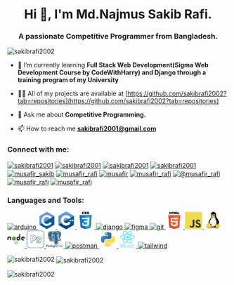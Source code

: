 <h1 align="center">Hi 👋, I'm Md.Najmus Sakib Rafi.</h1>
<h3 align="center">A passionate Competitive Programmer from Bangladesh.</h3>

<p align="left"> <img src="https://komarev.com/ghpvc/?username=sakibrafi2002&label=Profile%20views&color=0e75b6&style=flat" alt="sakibrafi2002" /> </p>

- 🌱 I’m currently learning **Full Stack Web Development(Sigma Web Development Course by CodeWithHarry) and Django through a training program of my University**

- 👨‍💻 All of my projects are available at [https://github.com/sakibrafi2002?tab=repositories](https://github.com/sakibrafi2002?tab=repositories)

- 💬 Ask me about **Competitive Programming.**

- 📫 How to reach me **sakibrafi2001@gmail.com**

<h3 align="left">Connect with me:</h3>
<p align="left">
<a href="https://twitter.com/sakibrafi2001" target="blank"><img align="center" src="https://raw.githubusercontent.com/rahuldkjain/github-profile-readme-generator/master/src/images/icons/Social/twitter.svg" alt="sakibrafi2001" height="30" width="40" /></a>
<a href="https://linkedin.com/in/sakibrafi2001" target="blank"><img align="center" src="https://raw.githubusercontent.com/rahuldkjain/github-profile-readme-generator/master/src/images/icons/Social/linked-in-alt.svg" alt="sakibrafi2001" height="30" width="40" /></a>
<a href="https://fb.com/sakibrafi2001" target="blank"><img align="center" src="https://raw.githubusercontent.com/rahuldkjain/github-profile-readme-generator/master/src/images/icons/Social/facebook.svg" alt="sakibrafi2001" height="30" width="40" /></a>
<a href="https://instagram.com/sakibrafi2001" target="blank"><img align="center" src="https://raw.githubusercontent.com/rahuldkjain/github-profile-readme-generator/master/src/images/icons/Social/instagram.svg" alt="sakibrafi2001" height="30" width="40" /></a>
<a href="https://www.codechef.com/users/musafir_sakib" target="blank"><img align="center" src="https://cdn.jsdelivr.net/npm/simple-icons@3.1.0/icons/codechef.svg" alt="musafir_sakib" height="30" width="40" /></a>
<a href="https://www.hackerrank.com/musafir_rafi" target="blank"><img align="center" src="https://raw.githubusercontent.com/rahuldkjain/github-profile-readme-generator/master/src/images/icons/Social/hackerrank.svg" alt="musafir_rafi" height="30" width="40" /></a>
<a href="https://codeforces.com/profile/musafir" target="blank"><img align="center" src="https://raw.githubusercontent.com/rahuldkjain/github-profile-readme-generator/master/src/images/icons/Social/codeforces.svg" alt="musafir" height="30" width="40" /></a>
<a href="https://www.leetcode.com/musafir_rafi" target="blank"><img align="center" src="https://raw.githubusercontent.com/rahuldkjain/github-profile-readme-generator/master/src/images/icons/Social/leet-code.svg" alt="musafir_rafi" height="30" width="40" /></a>
<a href="https://www.hackerearth.com/@musafir_rafi" target="blank"><img align="center" src="https://raw.githubusercontent.com/rahuldkjain/github-profile-readme-generator/master/src/images/icons/Social/hackerearth.svg" alt="@musafir_rafi" height="30" width="40" /></a>
<a href="https://auth.geeksforgeeks.org/user/musafir_rafi" target="blank"><img align="center" src="https://raw.githubusercontent.com/rahuldkjain/github-profile-readme-generator/master/src/images/icons/Social/geeks-for-geeks.svg" alt="musafir_rafi" height="30" width="40" /></a>
<a href="https://www.topcoder.com/members/musafir_rafi" target="blank"><img align="center" src="https://raw.githubusercontent.com/rahuldkjain/github-profile-readme-generator/master/src/images/icons/Social/topcoder.svg" alt="musafir_rafi" height="30" width="40" /></a>
</p>

<h3 align="left">Languages and Tools:</h3>
<p align="left"> <a href="https://www.arduino.cc/" target="_blank" rel="noreferrer"> <img src="https://cdn.worldvectorlogo.com/logos/arduino-1.svg" alt="arduino" width="40" height="40"/> </a> <a href="https://www.cprogramming.com/" target="_blank" rel="noreferrer"> <img src="https://raw.githubusercontent.com/devicons/devicon/master/icons/c/c-original.svg" alt="c" width="40" height="40"/> </a> <a href="https://www.w3schools.com/cpp/" target="_blank" rel="noreferrer"> <img src="https://raw.githubusercontent.com/devicons/devicon/master/icons/cplusplus/cplusplus-original.svg" alt="cplusplus" width="40" height="40"/> </a> <a href="https://www.w3schools.com/css/" target="_blank" rel="noreferrer"> <img src="https://raw.githubusercontent.com/devicons/devicon/master/icons/css3/css3-original-wordmark.svg" alt="css3" width="40" height="40"/> </a> <a href="https://www.djangoproject.com/" target="_blank" rel="noreferrer"> <img src="https://cdn.worldvectorlogo.com/logos/django.svg" alt="django" width="40" height="40"/> </a> <a href="https://www.figma.com/" target="_blank" rel="noreferrer"> <img src="https://www.vectorlogo.zone/logos/figma/figma-icon.svg" alt="figma" width="40" height="40"/> </a> <a href="https://git-scm.com/" target="_blank" rel="noreferrer"> <img src="https://www.vectorlogo.zone/logos/git-scm/git-scm-icon.svg" alt="git" width="40" height="40"/> </a> <a href="https://www.w3.org/html/" target="_blank" rel="noreferrer"> <img src="https://raw.githubusercontent.com/devicons/devicon/master/icons/html5/html5-original-wordmark.svg" alt="html5" width="40" height="40"/> </a> <a href="https://developer.mozilla.org/en-US/docs/Web/JavaScript" target="_blank" rel="noreferrer"> <img src="https://raw.githubusercontent.com/devicons/devicon/master/icons/javascript/javascript-original.svg" alt="javascript" width="40" height="40"/> </a> <a href="https://www.linux.org/" target="_blank" rel="noreferrer"> <img src="https://raw.githubusercontent.com/devicons/devicon/master/icons/linux/linux-original.svg" alt="linux" width="40" height="40"/> </a> <a href="https://nodejs.org" target="_blank" rel="noreferrer"> <img src="https://raw.githubusercontent.com/devicons/devicon/master/icons/nodejs/nodejs-original-wordmark.svg" alt="nodejs" width="40" height="40"/> </a> <a href="https://www.photoshop.com/en" target="_blank" rel="noreferrer"> <img src="https://raw.githubusercontent.com/devicons/devicon/master/icons/photoshop/photoshop-line.svg" alt="photoshop" width="40" height="40"/> </a> <a href="https://www.postgresql.org" target="_blank" rel="noreferrer"> <img src="https://raw.githubusercontent.com/devicons/devicon/master/icons/postgresql/postgresql-original-wordmark.svg" alt="postgresql" width="40" height="40"/> </a> <a href="https://postman.com" target="_blank" rel="noreferrer"> <img src="https://www.vectorlogo.zone/logos/getpostman/getpostman-icon.svg" alt="postman" width="40" height="40"/> </a> <a href="https://www.python.org" target="_blank" rel="noreferrer"> <img src="https://raw.githubusercontent.com/devicons/devicon/master/icons/python/python-original.svg" alt="python" width="40" height="40"/> </a> <a href="https://reactjs.org/" target="_blank" rel="noreferrer"> <img src="https://raw.githubusercontent.com/devicons/devicon/master/icons/react/react-original-wordmark.svg" alt="react" width="40" height="40"/> </a> <a href="https://tailwindcss.com/" target="_blank" rel="noreferrer"> <img src="https://www.vectorlogo.zone/logos/tailwindcss/tailwindcss-icon.svg" alt="tailwind" width="40" height="40"/> </a> </p>

<p><img align="left" src="https://github-readme-stats.vercel.app/api/top-langs?username=sakibrafi2002&show_icons=true&locale=en&layout=compact" alt="sakibrafi2002" /></p>

<p>&nbsp;<img align="center" src="https://github-readme-stats.vercel.app/api?username=sakibrafi2002&show_icons=true&locale=en" alt="sakibrafi2002" /></p>

<p><img align="center" src="https://github-readme-streak-stats.herokuapp.com/?user=sakibrafi2002&" alt="sakibrafi2002" /></p>
